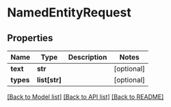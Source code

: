 # NamedEntityRequest

## Properties
Name | Type | Description | Notes
------------ | ------------- | ------------- | -------------
**text** | **str** |  | [optional] 
**types** | **list[str]** |  | [optional] 

[[Back to Model list]](../README.md#documentation-for-models) [[Back to API list]](../README.md#documentation-for-api-endpoints) [[Back to README]](../README.md)

